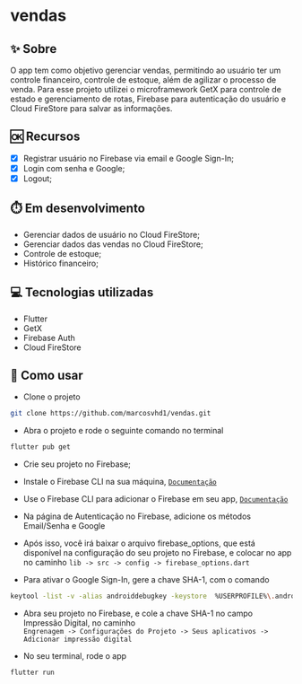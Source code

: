 # vendas

## ✨ Sobre
O app tem como objetivo gerenciar vendas, permitindo ao usuário ter um controle financeiro, controle de estoque, além de agilizar o processo de venda.
Para esse projeto utilizei o microframework GetX para controle de estado e gerenciamento de rotas, Firebase para autenticação do usuário e Cloud FireStore para salvar as informações.

## 🆗 Recursos
- [x] Registrar usuário no Firebase via email e Google Sign-In;
- [x] Login com senha e Google;
- [x] Logout;

## ⏱️ Em desenvolvimento
- Gerenciar dados de usuário no Cloud FireStore;
- Gerenciar dados das vendas no Cloud FireStore;
- Controle de estoque;
- Histórico financeiro;

## 💻 Tecnologias utilizadas
- Flutter
- GetX
- Firebase Auth
- Cloud FireStore

## 🚀 Como usar
- Clone o projeto

```sh
git clone https://github.com/marcosvhd1/vendas.git
```

- Abra o projeto e rode o seguinte comando no terminal

```sh
flutter pub get
```

- Crie seu projeto no Firebase;

- Instale o Firebase CLI na sua máquina, <a href="https://firebase.google.com/docs/cli">``` Documentação ```</a>

- Use o Firebase CLI para adicionar o Firebase em seu app, <a href="https://firebase.google.com/docs/flutter/setup?platform=android">``` Documentação ```</a>

- Na página de Autenticação no Firebase, adicione os métodos Email/Senha e Google

- Após isso, você irá baixar o arquivo firebase_options, que está disponível na configuração do seu projeto no Firebase, e colocar no app no caminho
``` lib -> src -> config -> firebase_options.dart ```

- Para ativar o Google Sign-In, gere a chave SHA-1, com o comando
```sh
keytool -list -v -alias androiddebugkey -keystore  %USERPROFILE%\.android\debug.keystore
```

- Abra seu projeto no Firebase, e cole a chave SHA-1 
no campo Impressão Digital, no caminho<br>
``` Engrenagem -> Configurações do Projeto -> Seus aplicativos -> Adicionar impressão digital ```

- No seu terminal, rode o app
```sh
flutter run
```
